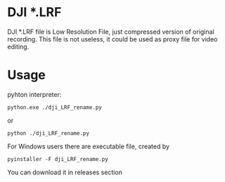 # DJI *.LRF 
DJI *.LRF file is Low Resolution File, just compressed version of original recording. 
This file is not useless, it could be used as proxy file for video editing.

# Usage

pyhton interpreter:
```
python.exe ./dji_LRF_rename.py
```
or
```
python ./dji_LRF_rename.py
```

For Windows users there are executable file, created by
```
pyinstaller -F dji_LRF_rename.py
```
You can download it in releases section
